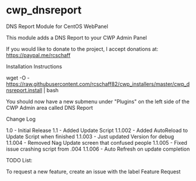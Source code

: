 # cwp_dnsreport
DNS Report Module for CentOS WebPanel

This module adds a DNS Report to your CWP Admin Panel

If you would like to donate to the project, I accept donations at: https://paypal.me/rcschaff

Installation Instructions

wget -O - https://raw.githubusercontent.com/rcschaff82/cwp_installers/master/cwp_dnsreport.install | bash

You should now have a new submenu under "Plugins" on the left side of the CWP Admin area called DNS Report

Change Log

1.0	- Initial Release
1.1	- Added Update Script
1.1.002	- Added AutoReload to Update Script when finished
1.1.003 - Just updated Version for debug
1.1.004 - Removed Nag Update screen that confused people
1.1.005 - Fixed issue crashing script from .004
1.1.006 - Auto Refresh on update completion

TODO List:

To request a new feature, create an issue with the label Feature Request
